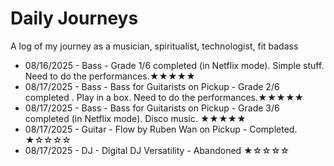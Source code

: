 # Daily Journeys 
A log of my journey as a musician, spiritualist, technologist, fit badass

* 08/16/2025 - Bass - Grade 1/6 completed (in Netflix mode). Simple stuff. Need to do the performances.★★★★★
* 08/17/2025 - Bass - Bass for Guitarists on Pickup - Grade 2/6 completed . Play in a box. Need to do the performances.★★★★★
* 08/17/2025 - Bass - Bass for Guitarists on Pickup - Grade 3/6 completed (in Netflix mode). Disco music. ★★★★★
* 08/17/2025 - Guitar - Flow by Ruben Wan on Pickup - Completed. ★☆☆☆☆
* 08/17/2025 - DJ - Digital DJ Versatility - Abandoned ★☆☆☆☆

